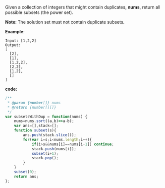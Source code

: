 Given a collection of integers that might contain duplicates, **nums**, return all possible subsets (the power set).

**Note**: The solution set must not contain duplicate subsets.

**Example**:
```
Input: [1,2,2]
Output:
[
  [2],
  [1],
  [1,2,2],
  [2,2],
  [1,2],
  []
]
```

**code:**

```js
/**
 * @param {number[]} nums
 * @return {number[][]}
 */
var subsetsWithDup = function(nums) {
    nums=nums.sort((a,b)=>a-b);
    var ans=[],stack=[];
    function subset(s){
        ans.push(stack.slice());
        for(var i=s;i<nums.length;i++){
            if(i>s&&nums[i]==nums[i-1]) continue;
            stack.push(nums[i]);
            subset(i+1);
            stack.pop();
        }
    }
    subset(0);
    return ans;
};
```